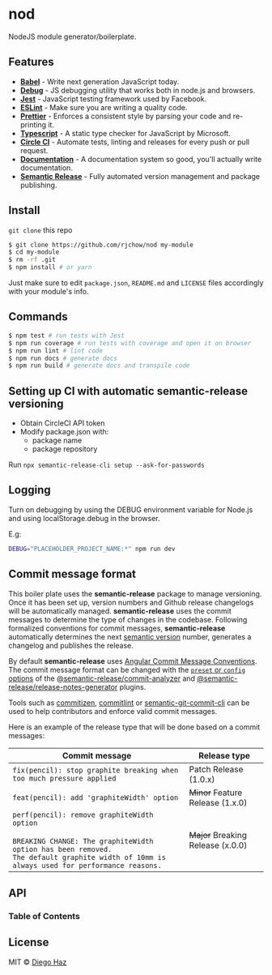 # nod

NodeJS module generator/boilerplate.

## Features

-   [**Babel**](https://babeljs.io/) - Write next generation JavaScript today.
-   [**Debug**](https://github.com/visionmedia/debug) - JS debugging utility that works both in node.js and browsers.
-   [**Jest**](https://facebook.github.io/jest) - JavaScript testing framework used by Facebook.
-   [**ESLint**](http://eslint.org/) - Make sure you are writing a quality code.
-   [**Prettier**](https://prettier.io/) - Enforces a consistent style by parsing your code and re-printing it.
-   [**Typescript**](https://www.typescriptlang.org/) - A static type checker for JavaScript by Microsoft.
-   [**Circle CI**](https://circleci.com/) - Automate tests, linting and releases for every push or pull request.
-   [**Documentation**](http://documentation.js.org/) - A documentation system so good, you'll actually write documentation.
-   [**Semantic Release**](https://github.com/semantic-release/semantic-release) - Fully automated version management and package publishing.

## Install

 `git clone` this repo

```sh
$ git clone https://github.com/rjchow/nod my-module
$ cd my-module
$ rm -rf .git
$ npm install # or yarn
```

Just make sure to edit `package.json`, `README.md` and `LICENSE` files accordingly with your module's info.

## Commands

```sh
$ npm test # run tests with Jest
$ npm run coverage # run tests with coverage and open it on browser
$ npm run lint # lint code
$ npm run docs # generate docs
$ npm run build # generate docs and transpile code
```

## Setting up CI with automatic semantic-release versioning

-   Obtain CircleCI API token
-   Modify package.json with:
    -   package name 
    -   package repository 

Run `npx semantic-release-cli setup --ask-for-passwords`

## Logging

Turn on debugging by using the DEBUG environment variable for Node.js and using localStorage.debug in the browser.

E.g:
```bash
DEBUG="PLACEHOLDER_PROJECT_NAME:*" npm run dev
```

## Commit message format

This boiler plate uses the **semantic-release** package to manage versioning. Once it has been set up, version numbers and Github release changelogs will be automatically managed. **semantic-release** uses the commit messages to determine the type of changes in the codebase. Following formalized conventions for commit messages, **semantic-release** automatically determines the next [semantic version](https://semver.org) number, generates a changelog and publishes the release.

By default **semantic-release** uses [Angular Commit Message Conventions](https://github.com/angular/angular.js/blob/master/DEVELOPERS.md#-git-commit-guidelines). The commit message format can be changed with the [`preset` or `config` options](docs/usage/configuration.md#options) of the [@semantic-release/commit-analyzer](https://github.com/semantic-release/commit-analyzer#options) and [@semantic-release/release-notes-generator](https://github.com/semantic-release/release-notes-generator#options) plugins.

Tools such as [commitizen](https://github.com/commitizen/cz-cli), [commitlint](https://github.com/conventional-changelog/commitlint) or [semantic-git-commit-cli](https://github.com/JPeer264/node-semantic-git-commit-cli) can be used to help contributors and enforce valid commit messages.

Here is an example of the release type that will be done based on a commit messages:

| Commit message                                                                                                                                                                                   | Release type                       |
| ------------------------------------------------------------------------------------------------------------------------------------------------------------------------------------------------ | ---------------------------------- |
| `fix(pencil): stop graphite breaking when too much pressure applied`                                                                                                                             | Patch Release (1.0.x)              |
| `feat(pencil): add 'graphiteWidth' option`                                                                                                                                                       | ~~Minor~~ Feature Release (1.x.0)  |
| `perf(pencil): remove graphiteWidth option`<br><br>`BREAKING CHANGE: The graphiteWidth option has been removed.`<br>`The default graphite width of 10mm is always used for performance reasons.` | ~~Major~~ Breaking Release (x.0.0) |

## API

<!-- Generated by documentation.js. Update this documentation by updating the source code. -->

### Table of Contents

## License

MIT © [Diego Haz](https://github.com/diegohaz)
